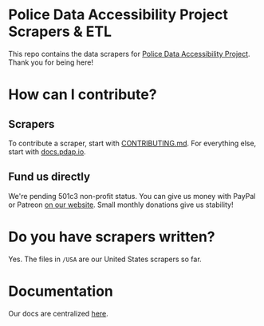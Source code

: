 # Police Data Accessibility Project Scrapers & ETL
This repo contains the data scrapers for [Police Data Accessibility Project](https://pdap.io). Thank you for being here!

# How can I contribute?
## Scrapers
To contribute a scraper, start with [CONTRIBUTING.md](https://github.com/Police-Data-Accessibility-Project/PDAP-Scrapers/blob/main/CONTRIBUTING.md).
For everything else, start with [docs.pdap.io](https://docs.pdap.io/).

## Fund us directly
We're pending 501c3 non-profit status. You can give us money with PayPal or Patreon [on our website](http://pdap.io/). Small monthly donations give us stability!

# Do you have scrapers written?
Yes. The files in `/USA` are our United States scrapers so far.

# Documentation
Our docs are centralized [here](http://docs.pdap.io/).
